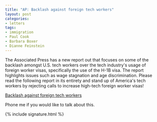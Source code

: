 ```yaml
---
title: "AP: Backlash against foreign tech workers"
layout: post
categories:
- letters
tags:
- immigration
- Paul Cook
- Barbara Boxer
- Dianne Feinstein
---
```


The Associated Press has a new report out that focuses on some of the backlash amongst U.S. tech workers over the tech industry's usage of foreign worker visas, specifically the use of the H-1B visa. The report highlights issues such as wage stagnation and age discrimination. Please read the following report in its entirety and stand up of America's tech workers by rejecting calls to increase high-tech foreign worker visas!

[Backlash against foreign tech workers](https://www.mercurynews.com/breaking-news/ci_26098504/backlash-stirs-us-against-foreign-worker-h-1b)

Phone me if you would like to talk about this.

{% include signature.html %}
